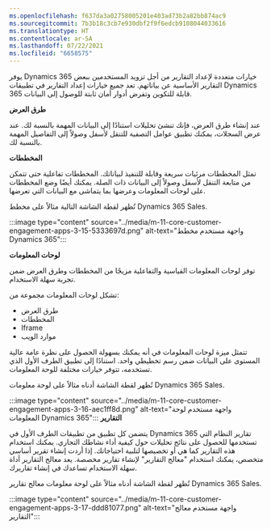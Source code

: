 ```yaml
---
ms.openlocfilehash: f637da3a02758005201e403ad73b2a82bb874ac9
ms.sourcegitcommit: 7b3b18c3cb7e930dbf2f9f6edcb9108044033616
ms.translationtype: HT
ms.contentlocale: ar-SA
ms.lasthandoff: 07/22/2021
ms.locfileid: "6658575"
---
```

يوفر Dynamics 365 خيارات متعددة لإعداد التقارير من أجل تزويد المستخدمين ببعض التقارير الأساسية عن بياناتهم. تعد جميع خيارات إعداد التقارير في تطبيقات Dynamics 365 قابلة للتكوين وتفرض أدوار أمان ثابتة للوصول إلى البيانات.

**طرق العرض**

عند إنشاء طرق العرض، فإنك تنشئ تحليلات استنادًا إلى البيانات المهمة بالنسبة لك. عند عرض السجلات، يمكنك تطبيق عوامل التصفية للتنقل لأسفل وصولاً إلى التفاصيل المهمة بالنسبة لك.

**المخططات**

تمثل المخططات مرئيات سريعة وقابلة للتنفيذ لبياناتك. المخططات تفاعلية حتى تتمكن من متابعة التنقل لأسفل وصولاً إلى البيانات ذات الصلة. يمكنك أيضًا وضع المخططات على لوحات المعلومات وعرضها بما يتماشى مع البيانات التي تعرضها.

تُظهر لقطة الشاشة التالية مثالاً على مخطط Dynamics 365 Sales.

:::image type="content" source="../media/m-11-core-customer-engagement-apps-3-15-5333697d.png" alt-text="واجهة مستخدم مخطط Dynamics 365":::


**لوحات المعلومات**

توفر لوحات المعلومات القياسية والتفاعلية مزيجًا من المخططات وطرق العرض ضمن تجربة سهلة الاستخدام.

تشكل لوحات المعلومات مجموعة من:

 -  طرق العرض
 -  المخططات
 -  Iframe
 -  موارد الويب

تتمثل ميزة لوحات المعلومات في أنه يمكنك بسهولة الحصول على نظرة عامة عالية المستوى على البيانات ضمن رسم تخطيطي واحد. استنادًا إلى تطبيق الطرف الأول الذي تستخدمه، تتوفر خيارات مختلفة للوحة المعلومات.

تُظهر لقطة الشاشة أدناه مثالاً على لوحة معلومات Dynamics 365 Sales.

:::image type="content" source="../media/m-11-core-customer-engagement-apps-3-16-aec1ff8d.png" alt-text="واجهة مستخدم لوحة المعلومات Dynamics 365":::
 **التقارير**

يتضمن كل تطبيق من تطبيقات الطرف الأول في Dynamics 365 تقارير النظام التي تستخدمها للحصول على نتائج تحليلات حول كيفية أداء نشاطك التجاري. يمكنك استخدام هذه التقارير كما هي أو تخصيصها لتلبية احتياجاتك. إذا أردت إنشاء تقرير أساسي متخصص، يمكنك استخدام "معالج التقارير" لإنشاء تقارير مخصصة. يعد معالج التقارير أداة سهلة الاستخدام تساعدك في إنشاء تقاريرك.

تُظهر لقطة الشاشة أدناه مثالاً على لوحة معلومات معالج تقارير Dynamics 365 Sales.

:::image type="content" source="../media/m-11-core-customer-engagement-apps-3-17-ddd81077.png" alt-text="واجهة مستخدم معالج التقارير":::
